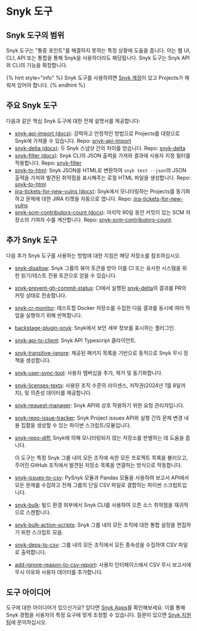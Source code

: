 # Snyk 도구

## Snyk 도구의 범위

Snyk 도구는 "통증 포인트"를 해결하지 못하는 특정 상황에 도움을 줍니다. 이는 웹 UI, CLI, API 또는 통합을 통해 Snyk을 사용하더라도 해당됩니다. Snyk 도구는 Snyk API와 CLI의 기능을 확장합니다.

{% hint style="info" %}
Snyk 도구를 사용하려면 [Snyk 계정](https://snyk.io/login?cta=sign-up\&loc=nav\&page=support_docs_page)이 있고 Projects가 채워져 있어야 합니다.
{% endhint %}

## 주요 Snyk 도구

다음과 같은 핵심 Snyk 도구에 대한 전체 설명서를 제공합니다:

* [snyk-api-import (docs)](tool-snyk-api-import/): 강력하고 안정적인 방법으로 Projects를 대량으로 Snyk에 가져올 수 있습니다. Repo: [snyk-api-import](https://github.com/snyk/snyk-api-import)
* [snyk-delta (docs)](../../snyk-cli/scan-and-maintain-projects-using-the-cli/cli-tools/snyk-delta.md): 두 Snyk 스냅샷 간의 차이를 얻습니다. Repo: [snyk-delta](https://github.com/snyk-tech-services/snyk-delta)
* [snyk-filter (docs)](../../snyk-cli/scan-and-maintain-projects-using-the-cli/cli-tools/snyk-filter.md): Snyk CLI의 JSON 출력을 가져와 결과에 사용자 지정 필터를 적용합니다. Repo: [snyk-filter](https://github.com/snyk-tech-services/snyk-filter)
* [snyk-to-html](../../snyk-cli/scan-and-maintain-projects-using-the-cli/cli-tools/snyk-to-html.md): Snyk JSON을 HTML로 변환하여 `snyk test --json`의 JSON 출력을 가져와 발견된 취약점을 표시해주는 로컬 HTML 파일을 생성합니다. Repo: [snyk-to-html](https://github.com/snyk/snyk-to-html)
* [jira-tickets-for-new-vulns (docs)](tool-jira-tickets-for-new-vulns.md): Snyk에서 모니터링하는 Projects를 동기화하고 문제에 대한 JIRA 티켓을 자동으로 엽니다. Repo: [jira-tickets-for-new-vulns](https://github.com/snyk-tech-services/jira-tickets-for-new-vulns)
* [snyk-scm-contributors-count (docs)](../../snyk-cli/scan-and-maintain-projects-using-the-cli/cli-tools/snyk-scm-contributors-count/): 마지막 90일 동안 커밋이 있는 SCM 저장소의 기여자 수를 계산합니다. Repo: [snyk-scm-contributors-count](https://github.com/snyk-tech-services/snyk-scm-contributors-count).

## 추가 Snyk 도구

다음 추가 Snyk 도구를 사용하는 방법에 대한 지침은 해당 저장소를 참조하십시오.

* [snyk-disallow](https://github.com/snyk-tech-services/snyk-disallow): Snyk 그룹의 뷰어 토큰을 받아 이를 CI 또는 유사한 시스템을 위한 읽기/테스트 전용 토큰으로 얻을 수 있습니다.
* [snyk-prevent-gh-commit-status](https://github.com/snyk-tech-services/snyk-prevent-gh-commit-status): CI에서 실행된 [snyk-delta](https://github.com/snyk-tech-services/snyk-delta)의 결과를 PR의 커밋 상태로 전송합니다.
* [snyk-cr-monitor](https://github.com/snyk-tech-services/snyk-cr-monitor): 테스트할 Docker 저장소를 수집한 다음 결과를 동시에 여러 작업을 실행하기 위해 반복합니다.
* [backstage-plugin-snyk](https://github.com/snyk-tech-services/backstage-plugin-snyk): Snyk에서 보안 세부 정보를 표시하는 플러그인.
* [snyk-api-ts-client](https://github.com/snyk-tech-services/snyk-api-ts-client): Snyk API Typescript 클라이언트.
* [snyk-transitive-ignore](https://github.com/snyk-tech-services/snyk-transitive-ignore): 제공된 패키지 목록을 기반으로 동적으로 Snyk 무시 정책을 생성합니다.
* [snyk-user-sync-tool](https://github.com/snyk-tech-services/snyk-user-sync-tool): 사용자 멤버십을 추가, 제거 및 동기화합니다.
* [snyk-licenses-texts](https://github.com/snyk-tech-services/snyk-licenses-texts): 사용된 조직 수준의 라이센스, 저작권(2024년 1월 8일까지), 및 의존성 데이터를 제공합니다.
* [snyk-request-manager](https://github.com/snyk-tech-services/snyk-request-manager): Snyk API와 상호 작용하기 위한 요청 관리자입니다.
* [snyk-repo-issue-tracker](https://github.com/snyk-tech-services/snyk-repo-issue-tracker): Snyk Project issues API와 실행 간의 문제 변경 내용 집합을 생성할 수 있는 파이썬 스크립트/모듈입니다.
*   [snyk-repo-diff:](https://github.com/snyk-tech-services/snyk-repo-diff) Snyk에 의해 모니터링되지 않는 저장소를 판별하는 데 도움을 줍니다.

    이 도구는 특정 Snyk 그룹 내의 모든 조직에 속한 모든 프로젝트 목록을 불러오고, 주어진 GitHub 조직에서 발견된 저장소 목록을 연결하는 방식으로 작동합니다.
* [snyk-issues-to-csv](https://github.com/snyk-tech-services/snyk-issues-to-csv): PySnyk 모듈과 Pandas 모듈을 사용하여 보고서 API에서 모든 문제를 수집하고 전체 그룹의 단일 CSV 파일로 결합하는 파이썬 스크립트입니다.
* [snyk-bulk](https://github.com/snyk-tech-services/snyk-bulk): 빌드 환경 외부에서 Snyk CLI를 사용하여 오픈 소스 취약점을 재귀적으로 스캔합니다.
* [snyk-bulk-action-scripts](https://github.com/snyk-tech-services/snyk-bulk-action-scripts): Snyk 그룹 내의 모든 조직에 대한 통합 설정을 편집하기 위한 스크립트 모음.
* [snyk-deps-to-csv](https://github.com/snyk-tech-services/snyk-deps-to-csv): 그룹 내의 모든 조직에서 모든 종속성을 수집하여 CSV 파일로 출력합니다.
* [add-ignore-reason-to-csv-report](https://github.com/snyk-labs/add-ignore-reason-to-csv-report)**:** 사용자 인터페이스에서 CSV 무시 보고서에 무시 이유와 사용자 데이터를 추가합니다.

## 도구 아이디어

도구에 대한 아이디어가 있으신가요? 있다면 [Snyk Apps](../../snyk-api/how-to-use-snyk-apps-apis/)를 확인해보세요. 이를 통해 Snyk 경험을 사용자의 특정 요구에 맞게 조정할 수 있습니다. 질문이 있으면 [Snyk 지원팀](https://support.snyk.io)에 문의하십시오.
